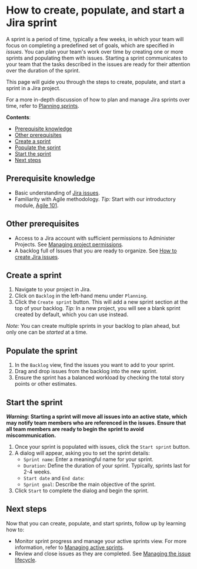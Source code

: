 # How to create, populate, and start a Jira sprint

A sprint is a period of time, typically a few weeks, in which your team will focus on completing a predefined set of goals, which are specified in *issues*. You can plan your team's work over time by creating one or more sprints and populating them with issues. Starting a sprint communicates to your team that the tasks described in the issues are ready for their attention over the duration of the sprint.

This page will guide you through the steps to create, populate, and start a sprint in a Jira project.

For a more in-depth discussion of how to plan and manage Jira sprints over time, refer to [Planning sprints](./jira-sprint-planning-guide.html).

**Contents**:
* [Prerequisite knowledge](#prerequisite-knowledge)
* [Other prerequisites](#other-prerequisites)
* [Create a sprint](#create-a-sprint)
* [Populate the sprint](#populate-the-sprint)
* [Start the sprint](#start-the-sprint)
* [Next steps](#next-steps)

## Prerequisite knowledge
- Basic understanding of [Jira issues](./learn-jira-issues.html).
- Familiarity with Agile methodology.
   *Tip:* Start with our introductory module, [Agile 101](./agile-101.html).
## Other prerequisites
- Access to a Jira account with sufficient permissions to Administer Projects. See [Managing project permissions](./manage-project-permissions.html).
- A backlog full of Issues that you are ready to organize. See [How to create Jira issues](./how-to-issues.html).

## Create a sprint

1. Navigate to your project in Jira.
2. Click on `Backlog` in the left-hand menu under `Planning`.
3. Click the `Create sprint` button. This will add a new sprint section at the top of your backlog.
   *Tip:* In a new project, you will see a blank sprint created by default, which you can use instead.

*Note:* You can create multiple sprints in your backlog to plan ahead, but only one can be *started* at a time. 

## Populate the sprint

1. In the `Backlog` view, find the issues you want to add to your sprint.
2. Drag and drop issues from the backlog into the new sprint.
3. Ensure the sprint has a balanced workload by checking the total story points or other estimates.

## Start the sprint

***Warning*: Starting a sprint will move all issues into an active state, which may notify team members who are referenced in the issues. Ensure that all team members are ready to begin the sprint to avoid miscommunication.**

1. Once your sprint is populated with issues, click the `Start sprint` button.
2. A dialog will appear, asking you to set the sprint details:
   - `Sprint name`: Enter a meaningful name for your sprint.
   - `Duration`:  Define the duration of your sprint. Typically, sprints last for 2-4 weeks.
   - `Start date` and `End date`:
   - `Sprint goal`: Describe the main objective of the sprint.
3. Click `Start` to complete the dialog and begin the sprint.

## Next steps

Now that you can create, populate, and start sprints, follow up by learning how to:
- Monitor sprint progress and manage your active sprints view. For more information, refer to [Managing active sprints](./managing-active-sprints.html).
- Review and close issues as they are completed. See [Managing the issue lifecycle](./issue-lifecycle-guide.html).